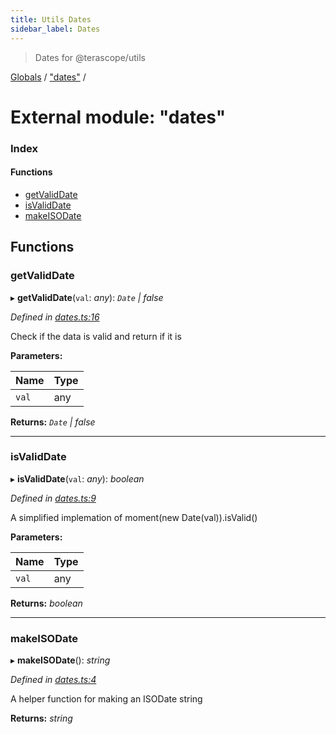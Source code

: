 ```yaml
---
title: Utils Dates
sidebar_label: Dates
---
```


> Dates for @terascope/utils

[Globals](../overview.md) / ["dates"](_dates_.md) /

# External module: "dates"

### Index

#### Functions

* [getValidDate](_dates_.md#getvaliddate)
* [isValidDate](_dates_.md#isvaliddate)
* [makeISODate](_dates_.md#makeisodate)

## Functions

###  getValidDate

▸ **getValidDate**(`val`: *any*): *`Date` | false*

*Defined in [dates.ts:16](https://github.com/terascope/teraslice/tree/0c8b1cfadd6cd255811e506264906c5373f2ebea/packages/utils/dates.ts#L16)*

Check if the data is valid and return if it is

**Parameters:**

Name | Type |
------ | ------ |
`val` | any |

**Returns:** *`Date` | false*

___

###  isValidDate

▸ **isValidDate**(`val`: *any*): *boolean*

*Defined in [dates.ts:9](https://github.com/terascope/teraslice/tree/0c8b1cfadd6cd255811e506264906c5373f2ebea/packages/utils/dates.ts#L9)*

A simplified implemation of moment(new Date(val)).isValid()

**Parameters:**

Name | Type |
------ | ------ |
`val` | any |

**Returns:** *boolean*

___

###  makeISODate

▸ **makeISODate**(): *string*

*Defined in [dates.ts:4](https://github.com/terascope/teraslice/tree/0c8b1cfadd6cd255811e506264906c5373f2ebea/packages/utils/dates.ts#L4)*

A helper function for making an ISODate string

**Returns:** *string*
